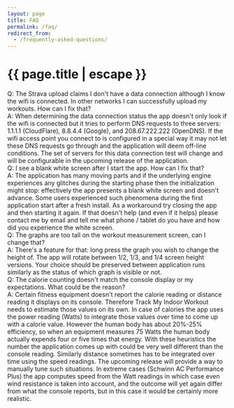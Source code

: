 ```yaml
---
layout: page
title: FAQ
permalink: /faq/
redirect_from:
  - /frequently-asked-questions/
---
```


<h1 class="page-title">{{ page.title | escape }}</h1>

<div class="section">
    <div class="row">
        <div class="col s12">
            Q: The Strava upload claims I don't have a data connection although I know the wifi is connected. In other networks I can successfully upload my workouts. How can I fix that?
        </div>
        <div class="col s12">
            A: When determining the data connection status the app doesn't only look if the wifi is connected but it tries to perform DNS requests to three servers: 1.1.1.1 (CloudFlare), 8.8.4.4 (Google), and 208.67.222.222 (OpenDNS). If the wifi access point you connect to is configured in a special way it may not let these DNS requests go through and the application will deem off-line conditions. The set of servers for this data connection test will change and will be configurable in the upcoming release of the application.
        </div>
    </div>
</div>

<div class="section">
    <div class="row">
        <div class="col s12">
            Q: I see a blank white screen after I start the app. How can I fix that?
        </div>
        <div class="col s12">
            A: The application has many moving parts and if the underlying engine experiences any glitches during the starting phase then the initialization might stop: effectively the app presents a blank white screen and doesn't advance. Some users experienced such phenomena during the first application start after a fresh install. As a workaround try closing the app and then starting it again. If that doesn't help (and even if it helps) please contact me by email and tell me what phone / tablet do you have and how did you experience the white screen.
        </div>
    </div>
</div>

<div class="section">
    <div class="row">
        <div class="col s12">
            Q: The graphs are too tall on the workout measurement screen, can I change that?
        </div>
        <div class="col s12">
            A: There's a feature for that: long press the graph you wish to change the height of. The app will rotate between 1/2, 1/3, and 1/4 screen height versions. Your choice should be preserved between application runs similarly as the status of which graph is visible or not.
        </div>
    </div>
</div>

<div class="section">
    <div class="row">
        <div class="col s12">
            Q: The calorie counting doesn't match the console display or my expectations. What could be the reason?
        </div>
        <div class="col s12">
            A: Certain fitness equipment doesn't report the calorie reading or distance reading it displays on its console. Therefore Track My Indoor Workout needs to estimate those values on its own. In case of calories the app uses the power reading (Watts) to integrate those values over time to come up with a calorie value. However the human body has about 20%-25% efficiency, so when an equipment measures 75 Watts the human body actually expends four or five times that energy. With these heuristics the number the application comes up with could be very well different than the console reading. Similarly distance sometimes has to be integrated over time using the speed readings. The upcoming release will provide a way to manually tune such situations. In extreme cases (Schwinn AC Performance Plus) the app computes speed from the Watt readings in which case even wind resistance is taken into account, and the outcome will yet again differ from what the console reports, but in this case it would be certainly more realistic.
        </div>
    </div>
</div>

<div class="divider"></div>
